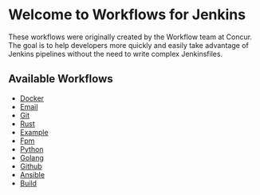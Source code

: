 # Welcome to Workflows for Jenkins

These workflows were originally created by the Workflow team at Concur.
The goal is to help developers more quickly and easily take advantage of Jenkins pipelines without the need to write complex Jenkinsfiles.

## Available Workflows

* [Docker](DOCKER.md)
* [Email](EMAIL.md)
* [Git](GIT.md)
* [Rust](RUST.md)
* [Example](EXAMPLE.md)
* [Fpm](FPM.md)
* [Python](PYTHON.md)
* [Golang](GOLANG.md)
* [Github](GITHUB.md)
* [Ansible](ANSIBLE.md)
* [Build](BUILD.md)